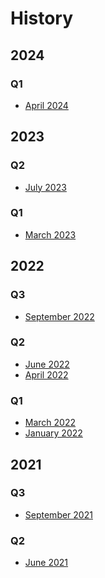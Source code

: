 # History
## 2024
### Q1
- <a href="https://firefoxux.github.io/design-systems-newsletter/2023/march/Apr-25-2024.html" title="April 2024">April 2024</a>

## 2023
### Q2
- <a href="https://firefoxux.github.io/design-systems-newsletter/2023/march/Jul-12-2023.html" title="July 2023">July 2023</a>
### Q1
- <a href="https://firefoxux.github.io/design-systems-newsletter/2023/march/Mar-29-2023.html" title="March 2023">March 2023</a>

## 2022
### Q3
- <a href="https://firefoxux.github.io/design-systems-newsletter/2022/september/Sep-12-2022.html" title="September 2022">September 2022</a>
### Q2
- <a href="https://firefoxux.github.io/design-systems-newsletter/2022/june/Jun-13-2022.html" title="June 2022">June 2022</a>
- <a href="https://firefoxux.github.io/design-systems-newsletter/2022/april/Apr-28-2022.html" title="April 2022">April 2022</a>
### Q1
- <a href="https://firefoxux.github.io/design-systems-newsletter/2022/march/Mar-4-2022.html" title="March 2022">March 2022</a>
- <a href="https://firefoxux.github.io/design-systems-newsletter/2022/january/Jan-19-2022.html" title="January 2022">January 2022</a>

## 2021
### Q3
- <a href="https://firefoxux.github.io/design-systems-newsletter/2021/september/Sep-23-2021.html" title="September 2021">September 2021</a>
### Q2
- <a href="https://firefoxux.github.io/design-systems-newsletter/2021/june/Jun-25-2021.html" title="June 2021">June 2021</a>

